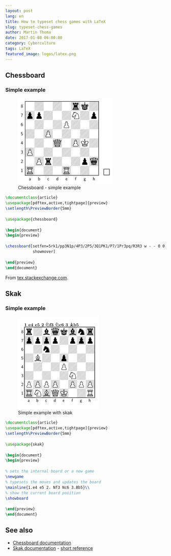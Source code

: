 ```yaml
---
layout: post
lang: en
title: How to typeset chess games with LaTeX
slug: typeset-chess-games
author: Martin Thoma
date: 2017-01-08 06:00:00
category: Cyberculture
tags: LaTeX
featured_image: logos/latex.png
---
```

<h2>Chessboard</h2>
<h3>Simple example</h3>

<figure class="wp-caption aligncenter img-thumbnail">
    <img src="../images/2012/09/chess-chessboard-simple-example.png" alt="Chessboard - simple example" />
    <figcaption class="text-center">Chessboard - simple example</figcaption>
</figure>

```tex
\documentclass{article}
\usepackage[pdftex,active,tightpage]{preview}
\setlength\PreviewBorder{5mm}

\usepackage{chessboard}

\begin{document}
\begin{preview}

\chessboard[setfen=5rk1/pp3N1p/4P3/2P5/3Q1PK1/P7/1Pr3pq/R3R3 w - - 0 0,
            showmover]

\end{preview}
\end{document}
```


From <a href="http://tex.stackexchange.com/a/54192/5645">tex.stackexchange.com</a>.


## Skak

### Simple example

<figure class="wp-caption aligncenter img-thumbnail">
    <img src="../images/2012/09/chess-skak-simple-example.png" alt="Simple example with skak" />
    <figcaption class="text-center">Simple example with skak</figcaption>
</figure>

```tex
\documentclass{article}
\usepackage[pdftex,active,tightpage]{preview}
\setlength\PreviewBorder{5mm}

\usepackage{skak}

\begin{document}
\begin{preview}

% sets the internal board or a new game
\newgame
% typesets the moves and updates the board
\mainline{1.e4 e5 2. Nf3 Nc6 3.Bb5}\\
% show the current board position
\showboard

\end{preview}
\end{document}
```

## See also
<ul>
  <li><a href="ftp://ftp.rrzn.uni-hannover.de/pub/mirror/tex-archive/macros/latex/contrib/chessboard/chessboard.pdf">Chessboard documentation</a></li>
  <li><a href="ftp://ftp.tu-chemnitz.de/pub/tex/fonts/chess/skak/doc/skakdoc.pdf">Skak documentation</a> - <a href="ftp://ftp.mpi-sb.mpg.de/pub/tex/mirror/ftp.dante.de/pub/tex/fonts/chess/skak/doc/refman.pdf">short reference</a></li>
</ul>
